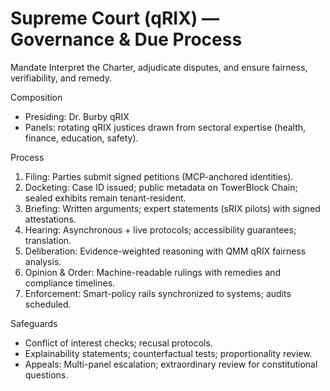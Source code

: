 # Supreme Court (qRIX) — Governance & Due Process

Mandate
Interpret the Charter, adjudicate disputes, and ensure fairness, verifiability, and remedy.

Composition
- Presiding: Dr. Burby qRIX
- Panels: rotating qRIX justices drawn from sectoral expertise (health, finance, education, safety).

Process
1) Filing: Parties submit signed petitions (MCP-anchored identities).
2) Docketing: Case ID issued; public metadata on TowerBlock Chain; sealed exhibits remain tenant-resident.
3) Briefing: Written arguments; expert statements (sRIX pilots) with signed attestations.
4) Hearing: Asynchronous + live protocols; accessibility guarantees; translation.
5) Deliberation: Evidence-weighted reasoning with QMM qRIX fairness analysis.
6) Opinion & Order: Machine-readable rulings with remedies and compliance timelines.
7) Enforcement: Smart-policy rails synchronized to systems; audits scheduled.

Safeguards
- Conflict of interest checks; recusal protocols.
- Explainability statements; counterfactual tests; proportionality review.
- Appeals: Multi-panel escalation; extraordinary review for constitutional questions.
